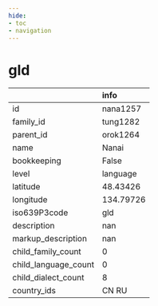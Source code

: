 ```yaml
---
hide:
- toc
- navigation
---
```

# gld
|                      | info      |
|:---------------------|:----------|
| id                   | nana1257  |
| family_id            | tung1282  |
| parent_id            | orok1264  |
| name                 | Nanai     |
| bookkeeping          | False     |
| level                | language  |
| latitude             | 48.43426  |
| longitude            | 134.79726 |
| iso639P3code         | gld       |
| description          | nan       |
| markup_description   | nan       |
| child_family_count   | 0         |
| child_language_count | 0         |
| child_dialect_count  | 8         |
| country_ids          | CN RU     |